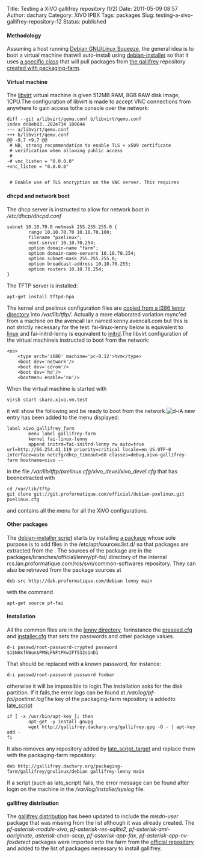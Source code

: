 Title: Testing a XiVO gallifrey repository (1/2)
Date: 2011-05-09 08:57
Author: dachary
Category: XiVO IPBX
Tags: packages
Slug: testing-a-xivo-gallifrey-repository-12
Status: published

#### Methodology

Assuming a host running [Debian GNU/Linux
Squeeze](http://www.debian.org/releases/squeeze/), the general idea is
to boot a virtual machine thatwill auto-install using
[debian-installer](http://www.debian.org/devel/debian-installer/) so
that it uses [a specific
class](http://git.proformatique.com/?p=official/debian-installer.git;a=tree;f=squeeze/classes/skaro-farm;h=155b14e82c906b968d6d42a7b8e20faf0209d687;hb=692498d23dcd2daa173e2ed152010b6c22dd7fda)
that will pull packages from [the
gallifrey](http://xivo.dachary.org/packaging-farm/gallifrey/gnulinux/debian/)
repository [created with
packaging-farm](http://blog.xivo.fr/index.php?post/2011/04/27/An-alternate-XiVO-gallifrey-repository-%28part-2/2%29).

#### Virtual machine

The [libvirt](http://libvirt.org/) virtual machine is given 512MB RAM,
8GB RAW disk image, 1CPU.The configuration of libvirt is made to accept
VNC connections from anywhere to gain access tothe console over the
network:

~~~
diff --git a/libvirt/qemu.conf b/libvirt/qemu.conf
index dc8eb83..282e734 100644
--- a/libvirt/qemu.conf
+++ b/libvirt/qemu.conf
@@ -9,7 +9,7 @@
 # NB, strong recommendation to enable TLS + x509 certificate
 # verification when allowing public access
 #
-# vnc_listen = "0.0.0.0"
+vnc_listen = "0.0.0.0"


 # Enable use of TLS encryption on the VNC server. This requires
~~~


#### dhcpd and network boot

The dhcp server is instructed to allow for network boot in
*/etc/dhcp/dhcpd.conf*

~~~
subnet 10.10.70.0 netmask 255.255.255.0 {
        range 10.10.70.70 10.10.70.100;
        filename "pxelinux";
        next-server 10.10.70.254;
        option domain-name "farm";
        option domain-name-servers 10.10.70.254;
        option subnet-mask 255.255.255.0;
        option broadcast-address 10.10.70.255;
        option routers 10.10.70.254;
}
~~~


The TFTP server is installed:

~~~
apt-get install tftpd-hpa
~~~


The kernel and pxelinux configuration files are [copied from a i386
lenny
directory](http://ftp.debian.org/debian/dists/lenny/main/installer-i386/current/images/netboot/debian-installer/i386)
into */var/lib/tftp/*. Actually a more elaborated variation rsync'ed
from a machine on the avencall lan named kenny.avencall.com but this is
not strictly necessary for the test: fai-linux-lenny below is equivalent
to
[linux](http://ftp.debian.org/debian/dists/lenny/main/installer-i386/current/images/netboot/debian-installer/i386/linux)
and fai-initrd-lenny is equivalent to
[initrd](http://ftp.debian.org/debian/dists/lenny/main/installer-i386/current/images/netboot/debian-installer/i386/initrd.gz).The
libvirt configuration of the virtual machineis instructed to boot from
the network:

~~~
<os>
    <type arch='i686' machine='pc-0.12'>hvm</type>
    <boot dev='network'/>
    <boot dev='cdrom'/>
    <boot dev='hd'/>
    <bootmenu enable='no'/>
~~~


When the virtual machine is started with

~~~
virsh start skaro.xivo.vm.test
~~~


it will show the following and be ready to boot from the
network.![d-i](/public/.i_m.jpg "d-i, May 2011")A new entry has been
added to the menu displayed:

~~~
label xivo_gallifrey_farm
        menu label gallifrey-farm
        kernel fai-linux-lenny
        append initrd=fai-initrd-lenny rw auto=true url=http://66.254.41.119 priority=critical locale=en_US.UTF-8 interface=auto netcfg/dhcp_timeout=60 classes=debug,xivo-gallifrey-farm hostname=xivo --
~~~


in the file */var/lib/tftp/pxelinux.cfg/xivo\_devel/xivo\_devel.cfg*
that has beenextracted with

~~~
cd /var/lib/tftp
git clone git://git.proformatique.com/official/debian-pxelinux.git pxelinux.cfg
~~~


and contains all the menu for all the XiVO configurations.

#### Other packages

The [debian-installer
script](http://66.254.41.119/d-i/lenny/classes/xivo-gallifrey-farm/postinst_script)
starts by installing [a package](pf-fai-xivo-1.1-gallifrey-farm) whose
sole purpose is to add files in the /etc/apt/sources.list.d/ so that
packages are extracted from the . The sources of the package are in the
packages/branches/official/lenny/pf-fai/ directory of the internal
rcs.lan.proformatique.com/rcs/svn/common-softwares repository. They can
also be retrieved from the package sources at

~~~
deb-src http://dak.proformatique.com/debian lenny main
~~~


with the command

~~~
apt-get source pf-fai
~~~


#### Installation

All the common files are in the [lenny
directory](http://66.254.41.119/d-i/lenny/), forinstance the
[preseed.cfg](http://66.254.41.119/d-i/lenny/preseed.cfg) and
[installer.cfg](http://66.254.41.119/d-i/lenny/installer.cfg) that sets
the passwords and other package values.

~~~
d-i	passwd/root-password-crypted password $1$NHxfkWun$PMGLFNFtPKwIFT532sinD1
~~~


That should be replaced with a known password, for instance:

~~~
d-i	passwd/root-password password foobar
~~~


otherwise it will be impossible to login.The installation asks for the
disk partition. If it fails,the error logs can be found at
*/var/log/pf-fai/postinst.log*The key of the packaging-farm repository
is addedto
[late\_script](http://66.254.41.119/d-i/lenny/classes/xivo-gallifrey-farm/late_script)

~~~
if [ -x /usr/bin/apt-key ]; then
        apt-get -y install gnupg
        wget http://gallifrey.dachary.org/gallifrey.gpg -O - | apt-key add -
fi
~~~


It also removes any repository added by
[late\_script\_target](http://66.254.41.119/d-i/lenny/late_script_target)
and replace them with the packaging-farm repository:

~~~
deb http://gallifrey.dachary.org/packaging-farm/gallifrey/gnulinux/debian gallifrey-lenny main
~~~


If a script (such as late\_script) fails, the error message can be found
after login on the machine in the */var/log/installer/syslog* file.

#### gallifrey distribution

The [gallifrey
distribution](http://gallifrey.dachary.org/packaging-farm/) has been
updated to include the *misdn-user* package that was missing from the
list although it was already created. The *pf-asterisk-module-xivo*,
*pf-asterisk-res-sqlite2*, *pf-asterisk-ami-aoriginate*,
*asterisk-chan-sccp*, *pf-asterisk-app-fax*,
*pf-asterisk-app-nv-faxdetect* packages were imported into the farm from
the [official
repository](http://dak.proformatique.com/debian/dists/lenny-xivo-gallifrey-dev/)
and added to the list of packages necessary to install gallifrey.

</p>


